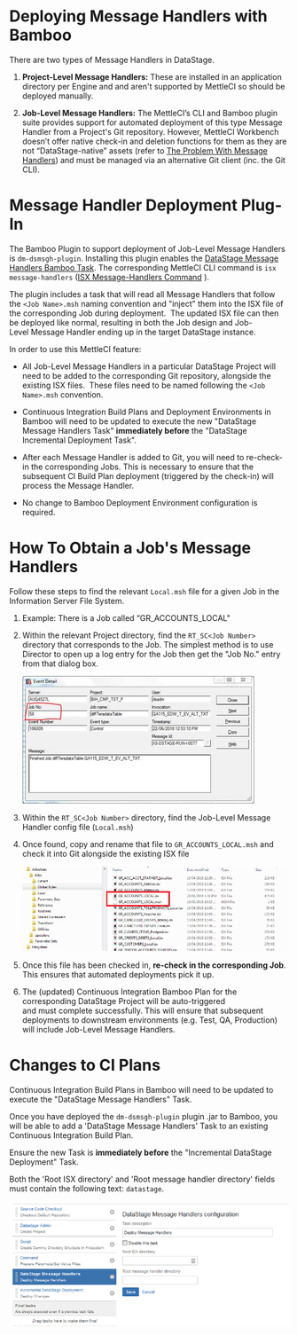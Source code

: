 # Deploying Message Handlers with Bamboo

There are two types of Message Handlers in DataStage.

1.  **Project-Level Message Handlers:** These are installed in an application directory per Engine and and aren't supported by MettleCI so should be deployed manually.
    
2.  **Job-Level Message Handlers:** The MettleCI’s CLI and Bamboo plugin suite provides support for automated deployment of this type Message Handler from a Project's Git repository. However, MettleCI Workbench doesn’t offer native check-in and deletion functions for them as they are not “DataStage-native” assets (refer to [The Problem With Message Handlers](https://datamigrators.atlassian.net/wiki/spaces/MCIDOC/pages/2689630209/The+Problem+With+Message+Handlers)) and must be managed via an alternative Git client (inc. the Git CLI).
    

# Message Handler Deployment Plug-In

The Bamboo Plugin to support deployment of Job-Level Message Handlers is `dm-dsmsgh-plugin`. Installing this plugin enables the [DataStage Message Handlers Bamboo Task](../atlassian-bamboo/bamboo-tasks/bamboo-datastage-message-handlers-task.md). The corresponding MettleCI CLI command is `isx message-handlers` ([ISX Message-Handlers Command](https://datamigrators.atlassian.net/wiki/spaces/MCIDOC/pages/412286979/ISX+Message-Handlers+Command) ).

The plugin includes a task that will read all Message Handlers that follow the `<Job Name>.msh` naming convention and "inject" them into the ISX file of the corresponding Job during deployment.  The updated ISX file can then be deployed like normal, resulting in both the Job design and Job-Level Message Handler ending up in the target DataStage instance.

In order to use this MettleCI feature:

*   All Job-Level Message Handlers in a particular DataStage Project will need to be added to the corresponding Git repository, alongside the existing ISX files.  These files need to be named following the `<Job Name>.msh` convention.
    
*   Continuous Integration Build Plans and Deployment Environments in Bamboo will need to be updated to execute the new "DataStage Message Handlers Task" **immediately before** the "DataStage Incremental Deployment Task".
    
*   After each Message Handler is added to Git, you will need to re-check-in the corresponding Jobs. This is necessary to ensure that the subsequent CI Build Plan deployment (triggered by the check-in) will process the Message Handler.
    
*   No change to Bamboo Deployment Environment configuration is required.
    

# How To Obtain a Job's Message Handlers

Follow these steps to find the relevant `Local.msh` file for a given Job in the Information Server File System.

1.  Example: There is a Job called “GR\_ACCOUNTS\_LOCAL"
    
2.  Within the relevant Project directory, find the `RT_SC<Job Number>` directory that corresponds to the Job. The simplest method is to use Director to open up a log entry for the Job then get the "Job No." entry from that dialog box.
    
    ![](./attachments/image002.jpg)
    
3.  Within the `RT_SC<Job Number>` directory, find the Job-Level Message Handler config file (`Local.msh`)
    
4.  Once found, copy and rename that file to `GR_ACCOUNTS_LOCAL.msh` and check it into Git alongside the existing ISX file 
    
    ![](./attachments/image001.png)
    
5.  Once this file has been checked in, **re-check in the corresponding Job**. This ensures that automated deployments pick it up.
    
6.  The (updated) Continuous Integration Bamboo Plan for the corresponding DataStage Project will be auto-triggered and must complete successfully. This will ensure that subsequent deployments to downstream environments (e.g. Test, QA, Production) will include Job-Level Message Handlers.
    

# Changes to CI Plans

Continuous Integration Build Plans in Bamboo will need to be updated to execute the "DataStage Message Handlers" Task.

Once you have deployed the `dm-dsmsgh-plugin` plugin .jar to Bamboo, you will be able to add a 'DataStage Message Handlers' Task to an existing Continuous Integration Build Plan.

Ensure the new Task is **immediately before** the "Incremental DataStage Deployment" Task.

Both the 'Root ISX directory' and 'Root message handler directory' fields must contain the following text: `datastage`.

![](./attachments/image2018-7-6_15-2-37.png)